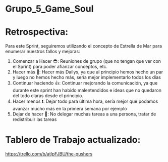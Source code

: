 # Grupo_5_Game_Soul

# Retrospectiva:

Para este Sprint, seguiremos utilizando el concepto de Estrella de Mar para enumerar nuestros fallos y mejoras:

1) Comenzar a Hacer :sunglasses:: Reuniones de grupo (que no tengan que ver con el Sprint) para poder afianzar conceptos, etc.
2) Hacer más :muscle:: Hacer más Dailys, ya que al principio hemos hecho un par y luego no hemos hecho más, sería mejor implementarlo todos los días
3) Continuar haciendo :thumbsup:: Continuar mejorando la comunicación, ya que durante este sprint han habido malentendidos e ideas que no quedaron del todo claras desde el principio.
4) Hacer menos :heavy_exclamation_mark:: Dejar todo para última hora, sería mejor que podamos avanzar mucho más en la primera semana por ejemplo
5) Dejar de hacer :red_circle:: No delegar muchas tareas a una persona, tratar de redistribuir las tareas

# Tablero de Trabajo actualizado:

https://trello.com/b/atlpFJBU/the-pushers
